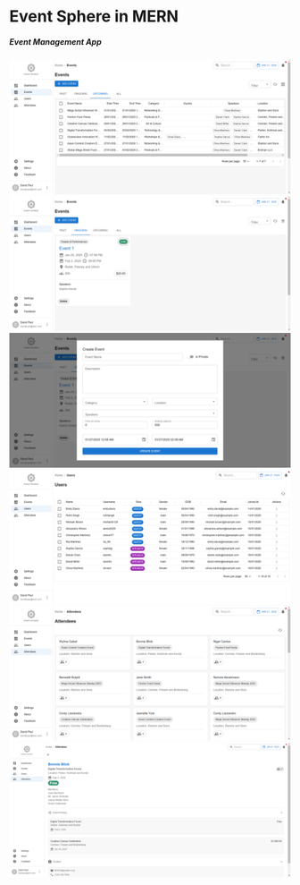 # Event Sphere in MERN
##### Event Management App 

![](001.png)
![](002.png)
![](003.png)
![](004.png)
![](005.png)
![](006.png)
